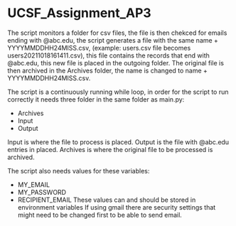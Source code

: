 # UCSF_Assignment_AP3
The script monitors a folder for csv files, the file is then chekced for emails ending with @abc.edu, the script generates a file with the same name + YYYYMMDDHH24MISS.csv, (example: users.csv file becomes users20211018161411.csv), this file contains the records that end with @abc.edu, this new file is placed in the outgoing folder.
The original file is then archived in the Archives folder, the name is changed to name + YYYYMMDDHH24MISS.csv.

The script is a continuously running while loop, in order for the script to run correctly it needs three folder in the same folder as main.py:
* Archives
* Input
* Output

Input is where the file to process is placed.
Output is the file with @abc.edu entries in placed.
Archives is where the original file to be processed is archived.

The script also needs values for these variables:
* MY_EMAIL
* MY_PASSWORD
* RECIPIENT_EMAIL
These values can and should be stored in environment variables
If using gmail there are security settings that might need to be changed first to be able to send email.
